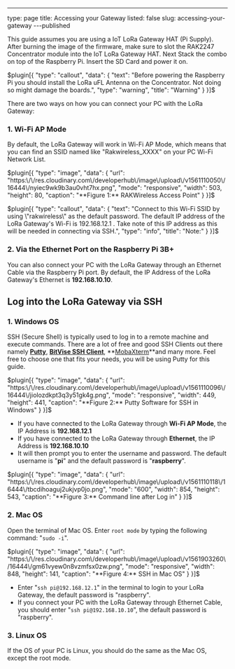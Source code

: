 ---
type: page
title: Accessing your Gateway
listed: false
slug: accessing-your-gateway
---published

This guide assumes you are using a IoT LoRa Gateway HAT (Pi Supply). After burning the image of the firmware, make sure to slot the RAK2247 Concentrator module into the IoT LoRa Gateway HAT. Next Stack the combo on top of the Raspberry Pi. Insert the SD Card and power it on.

$plugin[{
    "type": "callout",
    "data": {
        "text": "Before powering the Raspberry Pi you should install the LoRa uFL Antenna on the Concentrator.  Not doing so might damage the boards.",
        "type": "warning",
        "title": "Warning"
    }
}]$

There are two ways on how you can connect your PC with the LoRa Gateway:

### 1. Wi-Fi AP Mode

By default, the LoRa Gateway will work in Wi-Fi AP Mode, which means that you can find an SSID named like "Rakwireless_XXXX" on your PC Wi-Fi Network List.

$plugin[{
    "type": "image",
    "data": {
        "url": "https:\/\/res.cloudinary.com\/developerhub\/image\/upload\/v1561110050\/16444\/nyiec9wk9b3au0vht7hx.png",
        "mode": "responsive",
        "width": 503,
        "height": 80,
        "caption": "**Figure 1:** RAKWireless Access Point"
    }
}]$

$plugin[{
    "type": "callout",
    "data": {
        "text": "Connect to this Wi-Fi SSID by using \"rakwireless\" as the default password. The default IP address of the LoRa Gateway's Wi-Fi is 192.168.12.1 . Take note of this IP address as this will be needed in connecting via SSH.",
        "type": "info",
        "title": "Note:"
    }
}]$

### 2. Via the Ethernet Port on the Raspberry Pi 3B+

You can also connect your PC with the LoRa Gateway through an Ethernet Cable via the Raspberry Pi port. By default, the IP Address of the LoRa Gateway's Ethernet is **192.168.10.10**.

## Log into the LoRa Gateway via SSH

### 1. Windows OS

SSH (Secure Shell) is typically used to log in to a remote machine and execute commands. There are a lot of free and good SSH Clients out there namely [**Putty**](https://www.chiark.greenend.org.uk/~sgtatham/putty/latest.html), [**BitVise SSH Client**](https://www.bitvise.com/ssh-client-download), **[MobaXterm](https://mobaxterm.mobatek.net/)**and many more. Feel free to choose one that fits your needs, you will be using Putty for this guide.

$plugin[{
    "type": "image",
    "data": {
        "url": "https:\/\/res.cloudinary.com\/developerhub\/image\/upload\/v1561110096\/16444\/jiolozdkpt3q3y51gk4g.png",
        "mode": "responsive",
        "width": 449,
        "height": 441,
        "caption": "**Figure 2:** Putty Software for SSH in Windows"
    }
}]$

- If you have connected to the LoRa Gateway through **Wi-Fi AP Mode**, the IP Address is **192.168.12.1**
- If you have connected to the LoRa Gateway through **Ethernet**, the IP Address is **192.168.10.10**
- It will then prompt you to enter the username and password. The default username is "**pi**" and the default password is "**raspberry**".

$plugin[{
    "type": "image",
    "data": {
        "url": "https:\/\/res.cloudinary.com\/developerhub\/image\/upload\/v1561110118\/16444\/tbcdihoaguj2ukjvp0jo.png",
        "mode": "600",
        "width": 854,
        "height": 543,
        "caption": "**Figure 3:** Command line after Log in"
    }
}]$

### 2. Mac OS

Open the terminal of Mac OS. Enter `root mode` by typing the following command: "`sudo -i`".

$plugin[{
    "type": "image",
    "data": {
        "url": "https:\/\/res.cloudinary.com\/developerhub\/image\/upload\/v1561903260\/16444\/gm61vyew0n8vzmfsx0zw.png",
        "mode": "responsive",
        "width": 848,
        "height": 141,
        "caption": "**Figure 4:** SSH in Mac OS"
    }
}]$

- Enter "`ssh pi@192.168.12.1`" in the terminal to login to your LoRa Gateway, the default password is "raspberry".
- If you connect your PC with the LoRa Gateway through Ethernet Cable, you should enter "`ssh pi@192.168.10.10`", the default password is "raspberry".

### 3. Linux OS

If the OS of your PC is Linux, you should do the same as the Mac OS, except the root mode.

